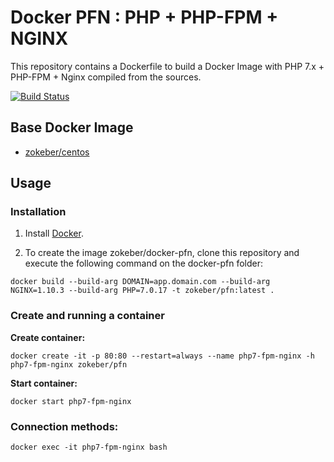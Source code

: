 # Docker PFN : PHP + PHP-FPM + NGINX

This repository contains a Dockerfile to build a Docker Image with PHP 7.x + PHP-FPM + Nginx compiled from the sources.

[![Build Status](https://travis-ci.org/zokeber/docker-pfn.svg?branch=master)](https://travis-ci.org/zokeber/docker-pfn)

## Base Docker Image

* [zokeber/centos](https://registry.hub.docker.com/u/zokeber/centos/)

## Usage

### Installation

1. Install [Docker](https://www.docker.com/).

2. To create the image zokeber/docker-pfn, clone this repository and execute the following command on the docker-pfn folder:

`docker build --build-arg DOMAIN=app.domain.com --build-arg NGINX=1.10.3 --build-arg PHP=7.0.17 -t zokeber/pfn:latest .`

### Create and running a container

**Create container:**

```
docker create -it -p 80:80 --restart=always --name php7-fpm-nginx -h php7-fpm-nginx zokeber/pfn
```

**Start container:**

```
docker start php7-fpm-nginx
```

### Connection methods:

`docker exec -it php7-fpm-nginx bash`
